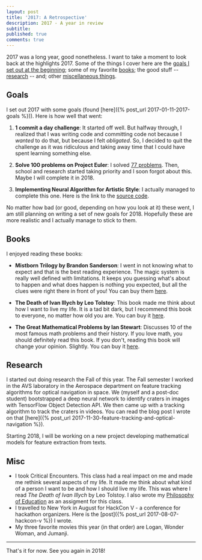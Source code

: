 ```yaml
---
layout: post
title: '2017: A Retrospective'
description: 2017 - A year in review
subtitle:
published: true
comments: true
---
```


2017 was a long year, good nonetheless. I want to take a moment to look back at the highlights 2017. Some of the things I cover here are the [goals I set out at the beginning](#goals); some of my favorite [books](#books); the good stuff -- [research](#research) -- and; other [miscellaneous things](#misc).
<!--excerpt_ends-->

## Goals

I set out 2017 with some goals (found [here]({% post_url 2017-01-11-2017-goals %})). Here is how well that went:

1. **1 commit a day challenge**: It started off well. But halfway through, I realized that I was writing code and committing code not because I *wanted* to do that, but because I felt *obligated*. So, I decided to quit the challenge as it was ridiculous and taking away time that I could have spent learning something else.

2. **Solve 100 problems on Project Euler**: I solved [77 problems](https://github.com/AparaV/project-euler). Then, school and research started taking priority and I soon forgot about this. Maybe I will complete it in 2018.

3. **Implementing Neural Algorithm for Artistic Style**: I actually managed to complete this one. Here is the link to the [source code](https://github.com/AparaV/artistic-style).

No matter how bad (or good, depending on how you look at it) these went, I am still planning on writing a set of new goals for 2018. Hopefully these are more realistic and I actually manage to stick to them.

## Books

I enjoyed reading these books:

* **Mistborn Trilogy by Brandon Sanderson**: I went in not knowing what to expect and that is the best reading experience. The magic system is really well defined with limitations. It keeps you guessing what's about to happen and what does happen is nothing you expected, but all the clues were right there in front of you! You can buy them [here](https://www.amazon.com/Mistborn-Trilogy-Boxed-Hero-Ascension/dp/076536543X/ref=sr_1_1?ie=UTF8&qid=1514497478&sr=8-1&keywords=mistborn).

* **The Death of Ivan Illych by Leo Tolstoy**: This book made me think about how I want to live my life. It is a tad bit dark, but I recommend this book to everyone, no matter how old you are. You can buy it [here](https://www.amazon.com/Death-Ivan-Ilyich-Leo-Tolstoy/dp/1512381322/ref=sr_1_1?s=books&ie=UTF8&qid=1514497602&sr=1-1&keywords=death+of+ivan+ilyich).

* **The Great Mathematical Problems by Ian Stewart**: Discusses 10 of the most famous math problems and their history. If you love math, you should definitely read this book. If you don't, reading this book will change your opinion. Slightly. You can buy it [here](https://www.amazon.com/Great-Mathematical-Problems-Ian-Stewart/dp/1846683378/ref=sr_1_2?s=books&ie=UTF8&qid=1514497753&sr=1-2&keywords=ian+stewart+the+great+mathematical+problems).

## Research

I started out doing research the Fall of this year. The Fall semester I worked in the AVS laboratory in the Aerospace department on feature tracking algorithms for optical navigation in space. We (myself and a post-doc student) bootstrapped a deep neural network to identify craters in images with TensorFlow Object Detection API. We then came up with a tracking algorithm to track the craters in videos. You can read the blog post I wrote on that [here]({% post_url 2017-11-30-feature-tracking-and-optical-navigation %}).

Starting 2018, I will be working on a new project developing mathematical models for feature extraction from texts.

## Misc

* I took Critical Encounters. This class had a real impact on me and made me rethink several aspects of my life. It made me think about what kind of a person I want to be and how I should live my life. This was where I read *The Death of Ivan Illych* by Leo Tolstoy. I also wrote my [Philosophy of Education](../../../../philosophy/) as an assigment for this class.
* I travelled to New York in August for HackCon V - a conference for hackathon organizers. Here is the [post]({% post_url 2017-08-07-hackcon-v %}) I wrote.
* My three favorite movies this year (in that order) are Logan, Wonder Woman, and Jumanji.

<hr>

That's it for now. See you again in 2018!